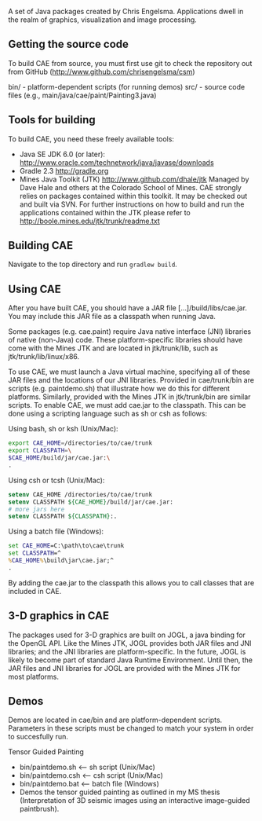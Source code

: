A set of Java packages created by Chris Engelsma.
Applications dwell in the realm of graphics, visualization and image
processing.

Getting the source code
-----------------------

To build CAE from source, you must first use git to check the repository
out from GitHub (http://www.github.com/chrisengelsma/csm)

bin/ - platform-dependent scripts (for running demos)
src/ - source code files (e.g., main/java/cae/paint/Painting3.java)

Tools for building
------------------

To build CAE, you need these freely available tools:
* Java SE JDK 6.0 (or later):
  http://www.oracle.com/technetwork/java/javase/downloads
* Gradle 2.3
  http://gradle.org
* Mines Java Toolkit (JTK)
  http://www.github.com/dhale/jtk
    Managed by Dave Hale and others at the Colorado School of Mines.
    CAE strongly relies on packages contained within this toolkit.
    It may be checked out and built via SVN. For further instructions on how 
    to build and run the applications contained within the JTK please refer to
    http://boole.mines.edu/jtk/trunk/readme.txt

Building CAE
------------

Navigate to the top directory and run `gradlew build`.

Using CAE
---------

After you have built CAE, you should have a JAR file 
[...]/build/libs/cae.jar.
You may include this JAR file as a classpath when running Java.

Some packages (e.g. cae.paint) require Java native interface (JNI) libraries
of native (non-Java) code. These platform-specific libraries should have come
with the Mines JTK and are located in jtk/trunk/lib, such as
jtk/trunk/lib/linux/x86.

To use CAE, we must launch a Java virtual machine, specifying all of these
JAR files and the locations of our JNI libraries. Provided in cae/trunk/bin
are scripts (e.g. paintdemo.sh) that illustrate how we do this for different 
platforms. Similarly, provided with the Mines JTK in jtk/trunk/bin are similar
scripts. To enable CAE, we must add cae.jar to the classpath. This can be
done using a scripting language such as sh or csh as follows:

Using bash, sh or ksh (Unix/Mac):

```bash
export CAE_HOME=/directories/to/cae/trunk
export CLASSPATH=\
$CAE_HOME/build/jar/cae.jar:\
.
```

Using csh or tcsh (Unix/Mac):

```csh
setenv CAE_HOME /directories/to/cae/trunk
setenv CLASSPATH ${CAE_HOME}/build/jar/cae.jar:
# more jars here
setenv CLASSPATH ${CLASSPATH}:.
```

Using a batch file (Windows):

```bat
set CAE_HOME=C:\path\to\cae\trunk
set CLASSPATH=^
%CAE_HOME%\build\jar\cae.jar;^
.
```

By adding the cae.jar to the classpath this allows you to call classes that
are included in CAE. 

3-D graphics in CAE
-------------------

The packages used for 3-D graphics are built on JOGL, a java binding for the
OpenGL API. Like the Mines JTK, JOGL provides both JAR files and JNI
libraries; and the JNI libraries are platform-specific. In the future, JOGL is
likely to become part of standard Java Runtime Environment. Until then, the
JAR files and JNI libraries for JOGL are provided with the Mines JTK for most
platforms.

Demos
-----

Demos are located in cae/bin and are platform-dependent scripts. 
Parameters in these scripts must be changed to match your system in order to 
succesfully run.

Tensor Guided Painting
* bin/paintdemo.sh  <-- sh script  (Unix/Mac)
* bin/paintdemo.csh <-- csh script (Unix/Mac)
* bin/paintdemo.bat <-- batch file (Windows)
* Demos the tensor guided painting as outlined in my MS thesis (Interpretation
  of 3D seismic images using an interactive image-guided paintbrush).

